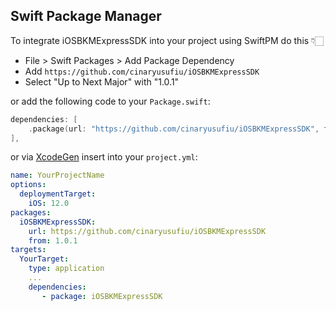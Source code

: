 

## Swift Package Manager

To integrate iOSBKMExpressSDK into your project using SwiftPM do this 👇🏻

- File > Swift Packages > Add Package Dependency
- Add `https://github.com/cinaryusufiu/iOSBKMExpressSDK`
- Select "Up to Next Major" with "1.0.1"

or add the following code to your `Package.swift`:

```swift
dependencies: [
    .package(url: "https://github.com/cinaryusufiu/iOSBKMExpressSDK", from: "1.0.1"),
],
```
or via [XcodeGen](https://github.com/yonaskolb/XcodeGen) insert into your `project.yml`:

```yaml
name: YourProjectName
options:
  deploymentTarget:
    iOS: 12.0
packages:
  iOSBKMExpressSDK:
    url: https://github.com/cinaryusufiu/iOSBKMExpressSDK
    from: 1.0.1
targets:
  YourTarget:
    type: application
    ...
    dependencies:
       - package: iOSBKMExpressSDK
```
